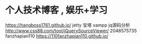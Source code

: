 # 个人技术博客 , 娱乐+学习
https://hangboss1761.github.io/
jetty 宝塔 xampp
jq源码分析 http://www.css88.com/tool/jQuerySourceViewer/ 
2048575735 fanzhapian110
https://110fanzhapian110.github.io/
